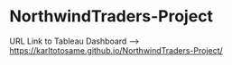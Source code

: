 # NorthwindTraders-Project

URL Link to Tableau Dashboard --> https://karltotosame.github.io/NorthwindTraders-Project/
